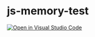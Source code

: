 # js-memory-test

[![Open in Visual Studio Code](https://open.vscode.dev/badges/open-in-vscode.svg)](https://open.vscode.dev/sanamhub/js-memory-test)
